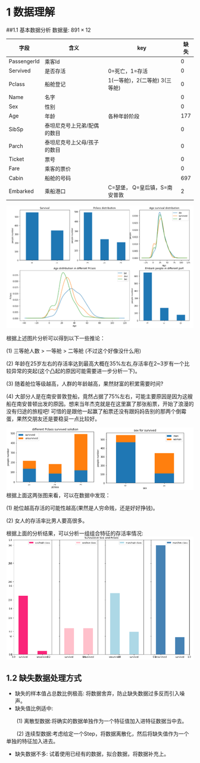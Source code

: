 # 1 数据理解
##1.1 基本数据分析
数据量:  $891 \times 12$

字段 | 含义 | key | 缺失
---|---|---|---
PassengerId | 乘客Id |  | 0
Servived | 是否存活 | 0=死亡，1=存活 | 0
Pclass | 船舱登记 | 1(一等舱)，2(二等舱) 3(三等舱) | 0
Name | 名字 | | 0
Sex | 性别 |  | 0
Age | 年龄 | 各种年龄阶段 | 177
SibSp | 泰坦尼克号上兄弟/配偶的数目 |  | 0
Parch | 泰坦尼克号上父母/孩子的数目 |  | 0
Ticket | 票号 |  | 0
Fare | 乘客的票价 |  | 0
Cabin | 船舱的号码 |  | 697
Embarked | 乘船港口 | C=瑟堡， Q=皇后镇，S=南安普敦 | 2
![](https://raw.githubusercontent.com/xzyin/kaggle/master/train/image/train/titanic/1.0.PNG)

根据上述图片分析可以得到以下一些推论：

(1) 三等舱人数 > 一等舱 > 二等舱 (不过这个好像没什么用)

(2) 年龄在25岁左右的存活率达到最高大概在35%左右,存活率在2~3岁有一个比较异常的突起(这个凸起的原因可能需要进一步分析一下)。

(3) 随着舱位等级越高，人群的年龄越高，果然财富的积累需要时间?

(4) 大部分人是在南安普敦登船，竟然占据了75%左右，可能主要原因是因为这艘船在南安普顿出发的原因。想来当年杰克就是在这里赢了那张船票，开始了浪漫的没有归途的旅程吧! 可惜的是跟他一起赢了船票还没有跟妈妈告别的那两个倒霉蛋，果然交朋友还是要稳妥一点比较好。

![](https://raw.githubusercontent.com/xzyin/kaggle/master/train/image/train/titanic/1.1.PNG)
根据上面这两张图来看，可以在数据中发现：

(1) 舱位越高存活的可能性越高(果然是人穷命贱，还是好好挣钱)。

(2) 女人的存活率比男人要高很多。

根据上面的分析结果，可以分析一组组合特征的存活率情况:
![](https://raw.githubusercontent.com/xzyin/kaggle/master/train/image/train/titanic/1.2.PNG)

## 1.2 缺失数据处理方式
* 缺失的样本值占总数比例极高: 将数据舍弃，防止缺失数据过多反而引入噪声。
* 缺失值比例适中:

&emsp;&emsp;(1) 离散型数据:将确实的数据单独作为一个特征值加入进特征数据当中去。

&emsp;&emsp;(2) 连续型数据:考虑给定一个Step，将数据离散化，然后将缺失值作为一个单独的特征加入进去。
* 缺失数据不多: 试着使用已经有的数据，拟合数据，将数据补充上。
##
